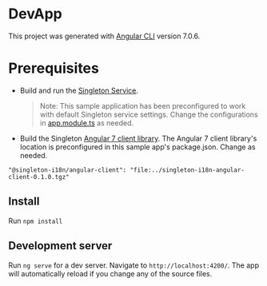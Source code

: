 # DevApp

This project was generated with [Angular CLI](https://github.com/angular/angular-cli) version 7.0.6.

# Prerequisites
 - Build and run the [Singleton Service](https://github.com/vmware/singleton).
   > Note: This sample application has been preconfigured to work with default Singleton service settings. Change the configurations in [app.module.ts](https://github.com/vmware/singleton/tree/g11n-angular-client/sample/src/app/app.module.ts) as needed. 

 - Build the Singleton [Angular 7 client library](https://github.com/vmware/singleton/tree/g11n-angular-client). The Angular 7 client library's location is preconfigured in this sample app's package.json. Change as needed.
```
"@singleton-i18n/angular-client": "file:../singleton-i18n-angular-client-0.1.0.tgz"
```

## Install 

Run `npm install`

## Development server

Run `ng serve` for a dev server. Navigate to `http://localhost:4200/`. The app will automatically reload if you change any of the source files.

